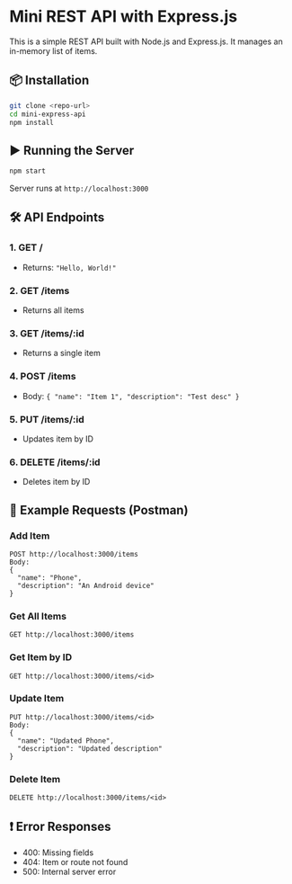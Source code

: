 # Mini REST API with Express.js

This is a simple REST API built with Node.js and Express.js. It manages an in-memory list of items.

## 📦 Installation

```bash
git clone <repo-url>
cd mini-express-api
npm install
```

## ▶️ Running the Server

```bash
npm start
```

Server runs at `http://localhost:3000`

## 🛠 API Endpoints

### 1. GET /
- Returns: `"Hello, World!"`

### 2. GET /items
- Returns all items

### 3. GET /items/:id
- Returns a single item

### 4. POST /items
- Body: `{ "name": "Item 1", "description": "Test desc" }`

### 5. PUT /items/:id
- Updates item by ID

### 6. DELETE /items/:id
- Deletes item by ID

## 🧪 Example Requests (Postman)

### Add Item
```
POST http://localhost:3000/items
Body:
{
  "name": "Phone",
  "description": "An Android device"
}
```

### Get All Items
```
GET http://localhost:3000/items
```

### Get Item by ID
```
GET http://localhost:3000/items/<id>
```

### Update Item
```
PUT http://localhost:3000/items/<id>
Body:
{
  "name": "Updated Phone",
  "description": "Updated description"
}
```

### Delete Item
```
DELETE http://localhost:3000/items/<id>
```

## ❗ Error Responses

- 400: Missing fields
- 404: Item or route not found
- 500: Internal server error